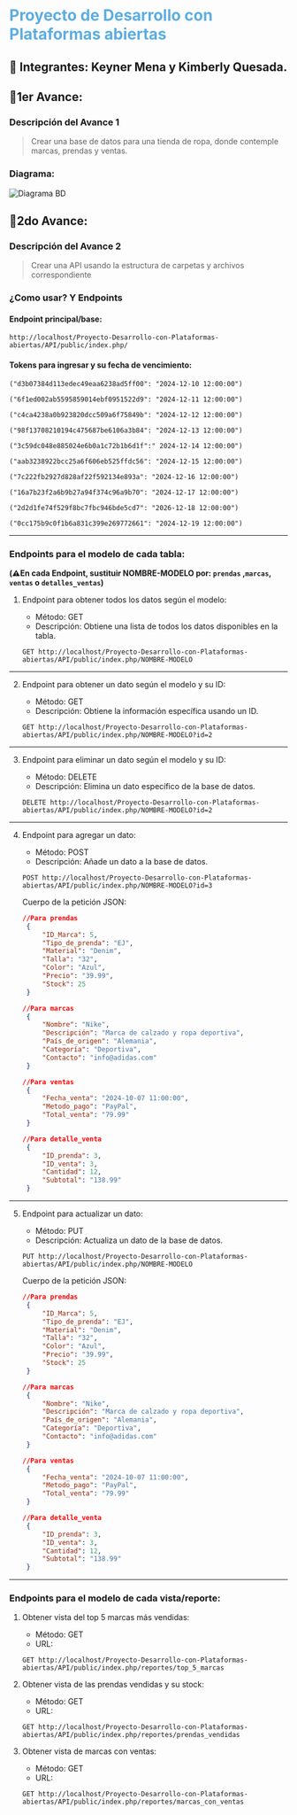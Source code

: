 # <p style="color: rgb(93, 173, 226);"> Proyecto de Desarrollo con Plataformas abiertas </p>

## 👥 Integrantes: Keyner Mena y Kimberly Quesada.

## 📄1er Avance:

### Descripción del Avance 1

> Crear una base de datos para una tienda de ropa, donde contemple marcas, prendas y ventas.

### Diagrama:

![Diagrama BD](Diagrama.png "Diagrama BD")

## 📄2do Avance:

### Descripción del Avance 2

> Crear una API usando la estructura de carpetas y archivos correspondiente

### ¿Como usar? Y Endpoints

#### Endpoint principal/base:

`http://localhost/Proyecto-Desarrollo-con-Plataformas-abiertas/API/public/index.php/`

#### Tokens para ingresar y su fecha de vencimiento:

```
("d3b07384d113edec49eaa6238ad5ff00": "2024-12-10 12:00:00")

("6f1ed002ab5595859014ebf0951522d9": "2024-12-11 12:00:00")

("c4ca4238a0b923820dcc509a6f75849b": "2024-12-12 12:00:00")

("98f13708210194c475687be6106a3b84": "2024-12-13 12:00:00")

("3c59dc048e885024e6b0a1c72b1b6d1f":" 2024-12-14 12:00:00")

("aab3238922bcc25a6f606eb525ffdc56": "2024-12-15 12:00:00")

("7c222fb2927d828af22f592134e893a": "2024-12-16 12:00:00")

("16a7b23f2a6b9b27a94f374c96a9b70": "2024-12-17 12:00:00")

("2d2d1fe74f529f8bc7fbc946bde5cd7": "2026-12-18 12:00:00")

("0cc175b9c0f1b6a831c399e269772661": "2024-12-19 12:00:00")
```

---

### Endpoints para el modelo de cada tabla:

**(⚠️En cada Endpoint, sustituir NOMBRE-MODELO por: `prendas` ,`marcas`, `ventas` o `detalles_ventas`)**

1. Endpoint para obtener todos los datos según el modelo:

   - Método: GET
   - Descripción: Obtiene una lista de todos los datos disponibles en la tabla.

   ```http
   GET http://localhost/Proyecto-Desarrollo-con-Plataformas-abiertas/API/public/index.php/NOMBRE-MODELO
   ```

---

2. Endpoint para obtener un dato según el modelo y su ID:

   - Método: GET
   - Descripción: Obtiene la información específica usando un ID.

   ```http
   GET http://localhost/Proyecto-Desarrollo-con-Plataformas-abiertas/API/public/index.php/NOMBRE-MODELO?id=2
   ```

---

3. Endpoint para eliminar un dato según el modelo y su ID:

   - Método: DELETE
   - Descripción: Elimina un dato específico de la base de datos.

   ```http
   DELETE http://localhost/Proyecto-Desarrollo-con-Plataformas-abiertas/API/public/index.php/NOMBRE-MODELO?id=2
   ```

---

4. Endpoint para agregar un dato:

   - Método: POST
   - Descripción: Añade un dato a la base de datos.

   ```http
   POST http://localhost/Proyecto-Desarrollo-con-Plataformas-abiertas/API/public/index.php/NOMBRE-MODELO?id=3
   ```

   Cuerpo de la petición JSON:

   ```json
   //Para prendas
    {
        "ID_Marca": 5,
        "Tipo_de_prenda": "EJ",
        "Material": "Denim",
        "Talla": "32",
        "Color": "Azul",
        "Precio": "39.99",
        "Stock": 25
    }

   //Para marcas
    {
        "Nombre": "Nike",
        "Descripción": "Marca de calzado y ropa deportiva",
        "País_de_origen": "Alemania",
        "Categoría": "Deportiva",
        "Contacto": "info@adidas.com"
    }

   //Para ventas
    {
        "Fecha_venta": "2024-10-07 11:00:00",
        "Metodo_pago": "PayPal",
        "Total_venta": "79.99"
    }

   //Para detalle_venta
    {
        "ID_prenda": 3,
        "ID_venta": 3,
        "Cantidad": 12,
        "Subtotal": "138.99"
    }
   ```

---

5. Endpoint para actualizar un dato:

   - Método: PUT
   - Descripción: Actualiza un dato de la base de datos.

   ```http
   PUT http://localhost/Proyecto-Desarrollo-con-Plataformas-abiertas/API/public/index.php/NOMBRE-MODELO
   ```

   Cuerpo de la petición JSON:

   ```json
   //Para prendas
    {
        "ID_Marca": 5,
        "Tipo_de_prenda": "EJ",
        "Material": "Denim",
        "Talla": "32",
        "Color": "Azul",
        "Precio": "39.99",
        "Stock": 25
    }

   //Para marcas
    {
        "Nombre": "Nike",
        "Descripción": "Marca de calzado y ropa deportiva",
        "País_de_origen": "Alemania",
        "Categoría": "Deportiva",
        "Contacto": "info@adidas.com"
    }

   //Para ventas
    {
        "Fecha_venta": "2024-10-07 11:00:00",
        "Metodo_pago": "PayPal",
        "Total_venta": "79.99"
    }

   //Para detalle_venta
    {
        "ID_prenda": 3,
        "ID_venta": 3,
        "Cantidad": 12,
        "Subtotal": "138.99"
    }
   ```

---

### Endpoints para el modelo de cada vista/reporte:

1. Obtener vista del top 5 marcas más vendidas:

   - Método: GET
   - URL:

   ```http
   GET http://localhost/Proyecto-Desarrollo-con-Plataformas-abiertas/API/public/index.php/reportes/top_5_marcas
   ```

2. Obtener vista de las prendas vendidas y su stock:

   - Método: GET
   - URL:

   ```http
   GET http://localhost/Proyecto-Desarrollo-con-Plataformas-abiertas/API/public/index.php/reportes/prendas_vendidas
   ```

3. Obtener vista de marcas con ventas:
   - Método: GET
   - URL:
   ```http
   GET http://localhost/Proyecto-Desarrollo-con-Plataformas-abiertas/API/public/index.php/reportes/marcas_con_ventas
   ```
